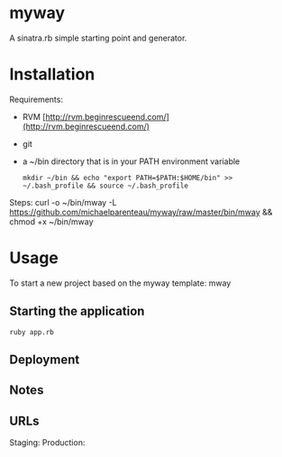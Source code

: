 # myway

A sinatra.rb simple starting point and generator.

# Installation

Requirements:

* RVM [http://rvm.beginrescueend.com/](http://rvm.beginrescueend.com/)
* git
* a ~/bin directory that is in your PATH environment variable
 
    `mkdir ~/bin && echo "export PATH=$PATH:$HOME/bin" >> ~/.bash_profile && source ~/.bash_profile`

Steps:
    curl -o ~/bin/mway -L https://github.com/michaelparenteau/myway/raw/master/bin/mway  && chmod +x ~/bin/mway

# Usage

To start a new project based on the myway template:
    mway <name-of-new-project>

## Starting the application

    ruby app.rb

## Deployment

## Notes

## URLs

Staging: 
Production: 

